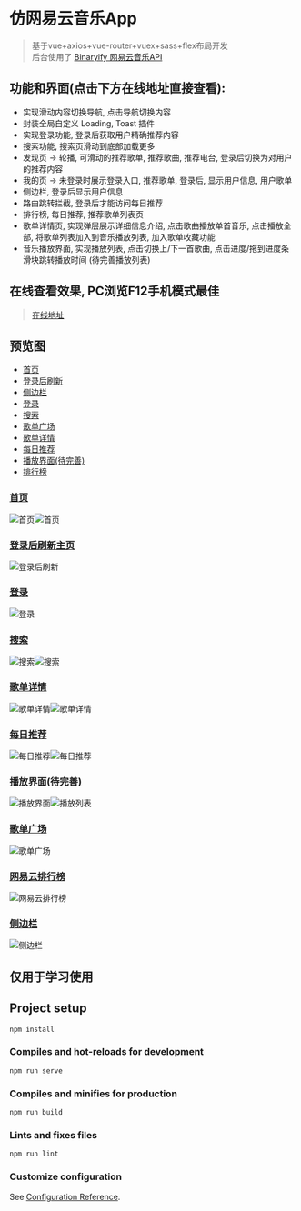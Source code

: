 # 仿网易云音乐App
> 基于vue+axios+vue-router+vuex+sass+flex布局开发  
> 后台使用了 [Binaryify 网易云音乐API](https://github.com/Binaryify/NeteaseCloudMusicApi)

## 功能和界面(点击下方在线地址直接查看):
- 实现滑动内容切换导航, 点击导航切换内容
- 封装全局自定义 Loading, Toast 插件
- 实现登录功能, 登录后获取用户精确推荐内容
- 搜索功能, 搜索页滑动到底部加载更多
- 发现页 -> 轮播, 可滑动的推荐歌单, 推荐歌曲, 推荐电台, 登录后切换为对用户的推荐内容
- 我的页 -> 未登录时展示登录入口, 推荐歌单, 登录后, 显示用户信息, 用户歌单
- 侧边栏, 登录后显示用户信息
- 路由跳转拦截, 登录后才能访问每日推荐 
- 排行榜, 每日推荐, 推荐歌单列表页
- 歌单详情页, 实现弹层展示详细信息介绍, 点击歌曲播放单首音乐, 点击播放全部, 将歌单列表加入到音乐播放列表, 加入歌单收藏功能
- 音乐播放界面, 实现播放列表, 点击切换上/下一首歌曲, 点击进度/拖到进度条滑块跳转播放时间 (待完善播放列表)

## 在线查看效果, PC浏览F12手机模式最佳
> [在线地址](http://141.164.55.61:3001)  

## <a id="预览图">预览图</a>  
- [首页](#首页)  
- [登录后刷新](#登录后刷新)  
- [侧边栏](#侧边栏)  
- [登录](#登录)  
- [搜索](#搜索)  
- [歌单广场](#歌单广场)  
- [歌单详情](#歌单详情)  
- [每日推荐](#每日推荐)  
- [播放界面(待完善)](#播放界面)  
- [排行榜](#排行榜)  

### <a id="首页">[首页](#预览图)</a>
![首页](./preview/发现.PNG)![首页](./preview/我的.PNG)
### <a id="登录后刷新">[登录后刷新主页](#预览图)</a>
![登录后刷新](./preview/登录后刷新主页.PNG)
### <a id="登录">[登录](#预览图)</a>
![登录](./preview/登录.PNG)
### <a id="搜索">[搜索](#预览图)</a>
![搜索](./preview/搜索.PNG)![搜索](./preview/搜索1.PNG)
### <a id="歌单详情">[歌单详情](#预览图)</a>
![歌单详情](./preview/歌单详情.PNG)![歌单详情](./preview/歌单详情2.PNG)
### <a id="每日推荐">[每日推荐](#预览图)</a>
![每日推荐](./preview/每日推荐歌曲.PNG)![每日推荐](./preview/每日推荐歌曲2.PNG)
### <a id="播放界面">[播放界面(待完善)](#预览图)</a>
![播放界面](./preview/播放界面.PNG)![播放列表](./preview/播放列表.PNG)
### <a id="歌单广场">[歌单广场](#预览图)</a>
![歌单广场](./preview/歌单广场.PNG)
### <a id="排行榜">[网易云排行榜](#预览图)</a>
![网易云排行榜](./preview/网易云排行榜.PNG)
### <a id="侧边栏">[侧边栏](#预览图)</a> 
![侧边栏](./preview/侧边栏.PNG)

## 仅用于学习使用

## Project setup
```
npm install
```

### Compiles and hot-reloads for development
```
npm run serve
```

### Compiles and minifies for production
```
npm run build
```

### Lints and fixes files
```
npm run lint
```

### Customize configuration
See [Configuration Reference](https://cli.vuejs.org/config/).
